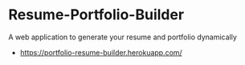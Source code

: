 # Resume-Portfolio-Builder
A web application to generate your resume and portfolio dynamically 
- https://portfolio-resume-builder.herokuapp.com/

